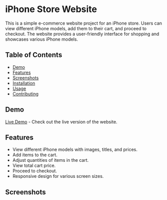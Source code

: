 # iPhone Store Website

This is a simple e-commerce website project for an iPhone store. Users can view different iPhone models, add them to their cart, and proceed to checkout. The website provides a user-friendly interface for shopping and showcases various iPhone models.

## Table of Contents

- [Demo](#demo)
- [Features](#features)
- [Screenshots](#screenshots)
- [Installation](#installation)
- [Usage](#usage)
- [Contributing](#contributing)

## Demo

[Live Demo](https://your-demo-link.com) - Check out the live version of the website.

## Features

- View different iPhone models with images, titles, and prices.
- Add items to the cart.
- Adjust quantities of items in the cart.
- View total cart price.
- Proceed to checkout.
- Responsive design for various screen sizes.

## Screenshots


